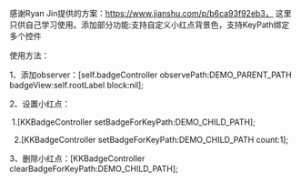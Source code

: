 感谢Ryan Jin提供的方案：https://www.jianshu.com/p/b6ca93f92eb3，
这里只供自己学习使用。添加部分功能:支持自定义小红点背景色，支持KeyPath绑定多个控件

使用方法：

1、添加observer：[self.badgeController observePath:DEMO_PARENT_PATH badgeView:self.rootLabel block:nil];

2、设置小红点：

   1.[KKBadgeController setBadgeForKeyPath:DEMO_CHILD_PATH];
  
   2.[KKBadgeController setBadgeForKeyPath:DEMO_CHILD_PATH count:1];
  
3、删除小红点：[KKBadgeController clearBadgeForKeyPath:DEMO_CHILD_PATH];
